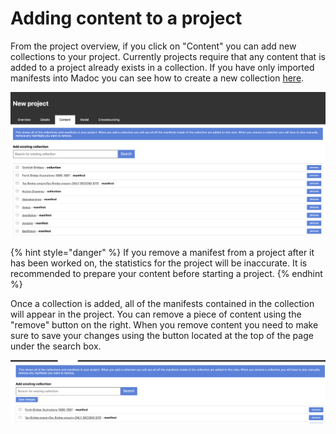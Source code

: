 # Adding content to a project

From the project overview, if you click on "Content" you can add new collections to your project. Currently projects require that any content that is added to a project already exists in a collection. If you have only imported manifests into Madoc you can see how to create a new collection [here](../managing-iiif/collections.md). 

![](../../.gitbook/assets/screenshot-2020-09-03-at-22.22.31.png)

{% hint style="danger" %}
If you remove a manifest from a project after it has been worked on, the statistics for the project will be inaccurate. It is recommended to prepare your content before starting a project.
{% endhint %}

Once a collection is added, all of the manifests contained in the collection will appear in the project. You can remove a piece of content using the "remove" button on the right. When you remove content you need to make sure to save your changes using the button located at the top of the page under the search box.

![](../../.gitbook/assets/image%20%282%29.png)

